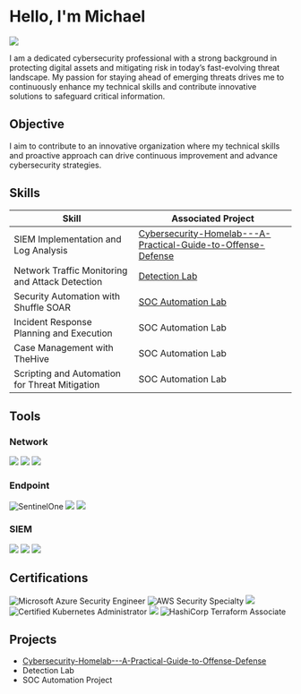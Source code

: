 # Hello, I'm Michael
<a href="https://www.linkedin.com/in/ubong-michael-b6495079/"><img src="https://img.shields.io/badge/-LinkedIn-0072b1?&style=for-the-badge&logo=linkedin&logoColor=white" /></a>


I am a dedicated cybersecurity professional with a strong background in protecting digital assets and mitigating risk in today’s fast-evolving threat landscape. My passion for staying ahead of emerging threats drives me to continuously enhance my technical skills and contribute innovative solutions to safeguard critical information. 

## Objective

I aim to contribute to an innovative organization where my technical skills and proactive approach can drive continuous improvement and advance cybersecurity strategies.



## Skills


| Skill                                         | Associated Project         |
|-----------------------------------------------|----------------------------|
| SIEM Implementation and Log Analysis          | <a href="https://github.com/cammyong/Cybersecurity-Homelab---A-Practical-Guide-to-Offense-Defense/tree/main">Cybersecurity-Homelab---A-Practical-Guide-to-Offense-Defense</a>|
| Network Traffic Monitoring and Attack Detection | <a href="https://google.com">Detection Lab</a>|
| Security Automation with Shuffle SOAR         | <a href="https://github.com/cammyong/SOC-Automation-Lab/tree/main">SOC Automation Lab</a>|
| Incident Response Planning and Execution      | SOC Automation Lab|
| Case Management with TheHive                  | SOC Automation Lab|
| Scripting and Automation for Threat Mitigation | SOC Automation Lab|

## Tools


### Network
<div>
    <img src="https://img.shields.io/badge/-Wireshark-1679A7?&style=for-the-badge&logo=Wireshark&logoColor=white" />
    <img src="https://img.shields.io/badge/-Suricata-EF3B2D?&style=for-the-badge&logo=Suricata&logoColor=white" />
    <img src="https://img.shields.io/badge/-Zeek-777BB4?&style=for-the-badge&logo=Zeek&logoColor=white" />
</div>

### Endpoint
<div>
    <img src="https://img.shields.io/badge/-SentinelOne-E2231A?style=for-the-badge&logo=sentinelone&logoColor=white" alt="SentinelOne" />
    <img src="https://img.shields.io/badge/-Microsoft_Defender_for_Endpoint-00A4EF?&style=for-the-badge&logo=Microsoft&logoColor=white" />
    <img src="https://img.shields.io/badge/-Velociraptor-4B275F?&style=for-the-badge&logo=Velociraptor&logoColor=white" />
</div>

### SIEM
<div>
    <img src="https://img.shields.io/badge/-Microsoft_Sentinel-0078D4?&style=for-the-badge&logo=Microsoft&logoColor=white" />
    <img src="https://img.shields.io/badge/-Splunk-000000?&style=for-the-badge&logo=Splunk&logoColor=white" />
    <img src="https://img.shields.io/badge/-Elastic-005571?&style=for-the-badge&logo=Elastic&logoColor=white" />
</div>

## Certifications

<div>
<img src="https://img.shields.io/badge/-Microsoft%20Azure%20Security%20Engineer-0078D4?style=for-the-badge&logo=microsoft-azure&logoColor=white" alt="Microsoft Azure Security Engineer" />
<img src="https://img.shields.io/badge/-AWS%20Security%20Specialty-232F3E?style=for-the-badge&logo=amazon-aws&logoColor=white" alt="AWS Security Specialty" />
<img src="https://img.shields.io/badge/-Splunk-000000?&style=for-the-badge&logo=Splunk&logoColor=white" />
<img src="https://img.shields.io/badge/-Certified_Kubernetes_Administrator-326ce5?style=for-the-badge&logo=kubernetes&logoColor=white" alt="Certified Kubernetes Administrator" />
<img src="https://img.shields.io/badge/-Security%2B-FF0000?&style=for-the-badge&logo=CompTIA&logoColor=white" />
<img src="https://img.shields.io/badge/-HashiCorp%20Terraform%20Associate-623CE4?style=for-the-badge&logo=terraform&logoColor=white" alt="HashiCorp Terraform Associate" />



  
</div>

## Projects
- <a href="https://github.com/cammyong/Cybersecurity-Homelab---A-Practical-Guide-to-Offense-Defense/tree/main">Cybersecurity-Homelab---A-Practical-Guide-to-Offense-Defense</a>
- Detection Lab
- SOC Automation Project
